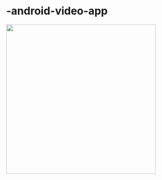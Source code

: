 # -android-video-app
<img src="https://encrypted-tbn0.gstatic.com/images?q=tbn:ANd9GcSvE6DQnGNbN_f8V5YMiPJ3I-Z3YtbGY0AIBw&usqp=CAU" width="400" height="400" />
